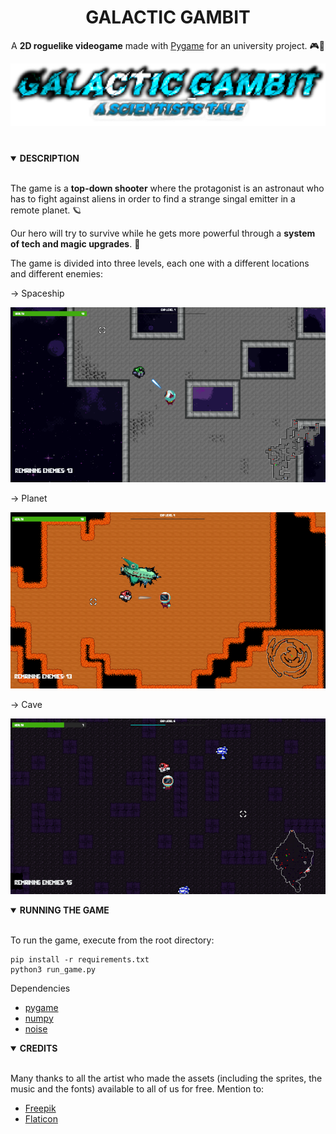 <div align="center">
	<h1><strong>GALACTIC GAMBIT</strong></h1>
</div>
<div align="center">

A **2D roguelike videogame** made with [Pygame](https://www.pygame.org/) for an university project. 🎮🐍

![Galactic Gambit](screenshots/title.png)

</div>

#

<details open>
<summary><strong>DESCRIPTION</strong></summary>
<br>

The game is a **top-down shooter** where the protagonist is an astronaut who has to fight against aliens in order to find a strange singal emitter in a remote planet. 🪐

Our hero will try to survive while he gets more powerful through a **system of tech and magic upgrades**. 🚀

The game is divided into three levels, each one with a different locations and different enemies:

→ Spaceship

![Spaceship](screenshots/firstlevel.png)

→ Planet

![Planet](screenshots/secondlevel.png)

→ Cave

![Cave](screenshots/thirdlevel.png)

</details>

<details open>
<summary><strong>RUNNING THE GAME</strong></summary>
<br>

To run the game, execute from the root directory:

```
pip install -r requirements.txt
python3 run_game.py
```

</details>

Dependencies

- [pygame](https://www.pygame.org)
- [numpy](https://numpy.org)
- [noise](https://pypi.org/project/noise/)

<details open>
<summary><strong>CREDITS</strong></summary>
<br>

Many thanks to all the artist who made the assets (including the sprites, the music and the fonts) available to all of us for free.
Mention to:

- [Freepik](https://www.freepik.com)
- [Flaticon](https://www.flaticon.com)
</details>
